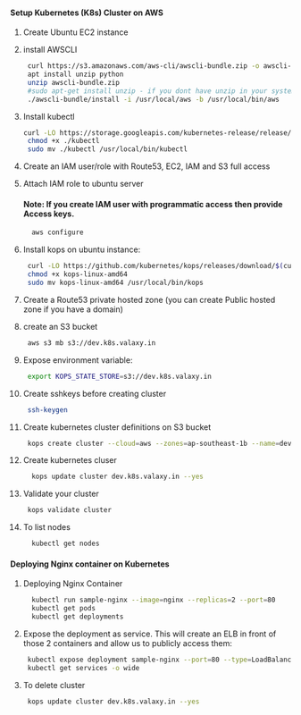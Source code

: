 
#### Setup Kubernetes (K8s) Cluster on AWS


1. Create Ubuntu EC2 instance
1. install AWSCLI
   ```sh 
    curl https://s3.amazonaws.com/aws-cli/awscli-bundle.zip -o awscli-bundle.zip
    apt install unzip python
    unzip awscli-bundle.zip
    #sudo apt-get install unzip - if you dont have unzip in your system
    ./awscli-bundle/install -i /usr/local/aws -b /usr/local/bin/aws
    ```
    
1. Install kubectl
   ```sh
   curl -LO https://storage.googleapis.com/kubernetes-release/release/$(curl -s https://storage.googleapis.com/kubernetes-release/release/stable.txt)/bin/linux/amd64/kubectl
    chmod +x ./kubectl
    sudo mv ./kubectl /usr/local/bin/kubectl
   ```
1. Create an IAM user/role  with Route53, EC2, IAM and S3 full access
1. Attach IAM role to ubuntu server

    #### Note: If you create IAM user with programmatic access then provide Access keys. 
   ```sh 
     aws configure
    ```
1. Install kops on ubuntu instance:
   ```sh
    curl -LO https://github.com/kubernetes/kops/releases/download/$(curl -s https://api.github.com/repos/kubernetes/kops/releases/latest | grep tag_name | cut -d '"' -f 4)/kops-linux-amd64
    chmod +x kops-linux-amd64
    sudo mv kops-linux-amd64 /usr/local/bin/kops
    ```
1. Create a Route53 private hosted zone (you can create Public hosted zone if you have a domain)
1. create an S3 bucket 
   ```sh
    aws s3 mb s3://dev.k8s.valaxy.in
   ```
1. Expose environment variable:
   ```sh 
    export KOPS_STATE_STORE=s3://dev.k8s.valaxy.in
   ```
1. Create sshkeys before creating cluster
   ```sh
    ssh-keygen
   ```
1. Create kubernetes cluster definitions on S3 bucket 
   ```sh 
    kops create cluster --cloud=aws --zones=ap-southeast-1b --name=dev.k8s.valaxy.in --dns-zone=valaxy.in --dns private
    ```
1. Create kubernetes cluser
    ```sh 
      kops update cluster dev.k8s.valaxy.in --yes
     ```
1. Validate your cluster 
     ```sh 
      kops validate cluster
    ```

1. To list nodes
   ```sh 
     kubectl get nodes 
   ```

#### Deploying Nginx container on Kubernetes 
1. Deploying Nginx Container
    ```sh 
      kubectl run sample-nginx --image=nginx --replicas=2 --port=80
      kubectl get pods
      kubectl get deployments
   ```
   
1. Expose the deployment as service. This will create an ELB in front of those 2 containers and allow us to publicly access them:
   ```sh 
    kubectl expose deployment sample-nginx --port=80 --type=LoadBalancer
    kubectl get services -o wide
    ```
 1. To delete cluster
    ```sh
     kops update cluster dev.k8s.valaxy.in --yes
    ```
